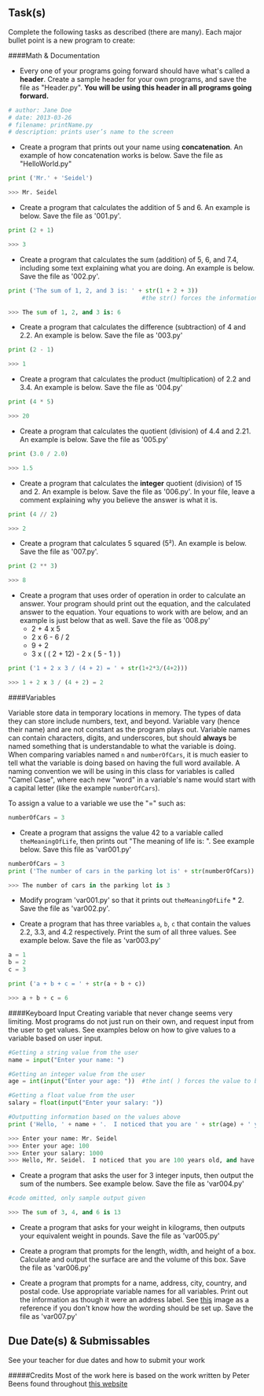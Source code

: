 ﻿Task(s)
-------
Complete the following tasks as described (there are many).  Each major bullet point is a new program to create:

####Math & Documentation

* Every one of your programs going forward should have what's called a __header__.  Create a sample header for your own programs, and save the file as "Header.py".  **You will be using this header in all programs going forward.**

```python
# author: Jane Doe
# date: 2013-03-26
# filename: printName.py
# description: prints user’s name to the screen
```

* Create a program that prints out your name using __concatenation__.  An example of how concatenation works is below.  Save the file as "HelloWorld.py"
```python
print ('Mr.' + 'Seidel')

>>> Mr. Seidel
```

* Create a program that calculates the addition of 5 and 6.  An example is below.  Save the file as '001.py'.
```python
print (2 + 1)

>>> 3
```

* Create a program that calculates the sum (addition) of 5, 6, and 7.4, including some text explaining what you are doing.  An example is below.  Save the file as '002.py'.
```python
print ('The sum of 1, 2, and 3 is: ' + str(1 + 2 + 3))
                                      #the str() forces the information inside the parentheses to become a string

>>> The sum of 1, 2, and 3 is: 6
```

* Create a program that calculates the difference (subtraction) of 4 and 2.2.  An example is below.  Save the file as '003.py'
```python
print (2 - 1)

>>> 1
```

* Create a program that calculates the product (multiplication) of 2.2 and 3.4.  An example is below.  Save the file as '004.py'
```python
print (4 * 5)

>>> 20
```

* Create a program that calculates the quotient (division) of 4.4 and 2.21.  An example is below.  Save the file as '005.py'
```python
print (3.0 / 2.0)

>>> 1.5
```

* Create a program that calculates the **integer** quotient (division) of 15 and 2.  An example is below.  Save the file as '006.py'.  In your file, leave a comment explaining why you believe the answer is what it is.
```python
print (4 // 2)

>>> 2
```

* Create a program that calculates 5 squared (5²).  An example is below.  Save the file as '007.py'.
```python
print (2 ** 3)

>>> 8
```

* Create a program that uses order of operation in order to calculate an answer.  Your program should print out the equation, and the calculated answer to the equation.  Your equations to work with are below, and an example is just below that as well.  Save the file as '008.py'
  * 2 + 4 x 5
  * 2 x 6 - 6 / 2
  * 9 + 2
  * 3 x ( ( 2 + 12) - 2 x ( 5 - 1 ) )

```python
print ('1 + 2 x 3 / (4 + 2) = ' + str(1+2*3/(4+2)))

>>> 1 + 2 x 3 / (4 + 2) = 2
```

####Variables

Variable store data in temporary locations in memory.  The types of data they can store include numbers, text, and beyond.  Variable vary (hence their name) and are not constant as the program plays out.  Variable names can contain characters, digits, and underscores, but should **always** be named something that is understandable to what the variable is doing.  When comparing variables named ```n``` and ```numberOfCars```, it is much easier to tell what the variable is doing based on having the full word available.  A naming convention we will be using in this class for variables is called "Camel Case", where each new "word" in a variable's name would start with a capital letter (like the example ```numberOfCars```).

To assign a value to a variable we use the "=" such as:
```python
numberOfCars = 3
```

* Create a program that assigns the value 42 to a variable called ```theMeaningOfLife```, then prints out "The meaning of life is: <value of theMeaningOfLife variable>".  See example below.  Save this file as 'var001.py'
```python
numberOfCars = 3
print ('The number of cars in the parking lot is' + str(numberOfCars))

>>> The number of cars in the parking lot is 3
```

* Modify program 'var001.py' so that it prints out ```theMeaningOfLife``` * 2.  Save the file as 'var002.py'.

* Create a program that has three variables ```a```, ```b```, ```c``` that contain the values 2.2, 3.3, and 4.2 respectively.  Print the sum of all three values.  See example below. Save the file as 'var003.py'
```python
a = 1
b = 2
c = 3

print ('a + b + c = ' + str(a + b + c))

>>> a + b + c = 6
```

####Keyboard Input
Creating variable that never change seems very limiting.  Most programs do not just run on their own, and request input from the user to get values.  See examples below on how to give values to a variable based on user input.

```python
#Getting a string value from the user
name = input("Enter your name: ")

#Getting an integer value from the user
age = int(input("Enter your age: "))  #the int( ) forces the value to be an integer

#Getting a float value from the user
salary = float(input("Enter your salary: "))

#Outputting information based on the values above
print ('Hello, ' + name + '.  I noticed that you are ' + str(age) + ' years old, and have a salary of ' + str(salary) + '.')

>>> Enter your name: Mr. Seidel
>>> Enter your age: 100
>>> Enter your salary: 1000
>>> Hello, Mr. Seidel.  I noticed that you are 100 years old, and have a salary of 1000.
```

* Create a program that asks the user for 3 integer inputs, then output the sum of the numbers.  See example below.  Save the file as 'var004.py'

```python
#code omitted, only sample output given

>>> The sum of 3, 4, and 6 is 13
```

* Create a program that asks for your weight in kilograms, then outputs your equivalent weight in pounds.  Save the file as 'var005.py'

* Create a program that prompts for the length, width, and height of a box.  Calculate and output the surface are and the volume of this box.  Save the file as 'var006.py'

* Create a program that prompts for a name, address, city, country, and postal code.  Use appropriate variable names for all variables.  Print out the information as though it were an address label.  See [this](http://rlv.zcache.ca/canada_maple_leaf_flag_gray_and_black_design_label-ra2922e7f29604aa5af6d84b0298c203b_v1130_8byvr_324.jpg) image as a reference if you don't know how the wording should be set up.  Save the file as 'var007.py'


Due Date(s) & Submissables
----------
See your teacher for due dates and how to submit your work

#####Credits
Most of the work here is based on the work written by Peter Beens found throughout [this website](http://www2.beens.org/ics/python)
